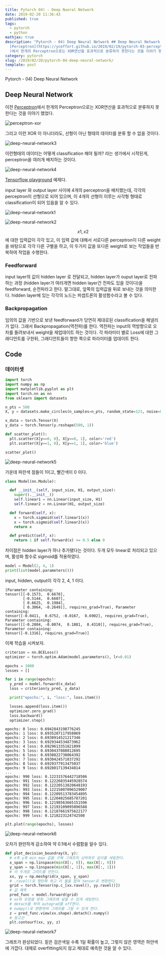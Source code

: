 ```yaml
---
title: Pytorch 04) - Deep Nueral Network
date: 2019-02-20 11:36:43
published: true
tags:
  - pytorch
  - python
mathjax: true
description: "Pytorch - 04) Deep Neural Network ## Deep Neural Network  이전
  [Perceptron](https://yceffort.github.io/2019/02/19/pytorch-03-perceptron.html\
  )에서 한개의 Perceptron으로는 XOR연산을 효과적으로 분류하지 못한다는 것을 이야기 했었다.  ![p..."
category: pytorch
slug: /2019/02/20/pytorch-04-deep-neural-network/
template: post
---
```


Pytorch - 04) Deep Neural Network

## Deep Neural Network

이전 [Perceptron](https://yceffort.github.io/2019/02/19/pytorch-03-perceptron.html)에서 한개의 Perceptron으로는 XOR연산을 효과적으로 분류하지 못한다는 것을 이야기 했었다.

![perceptron-xor](https://cdn-images-1.medium.com/max/1600/1*Tc8UgR_fjI_h0p3y4H9MwA.png)

그리고 이런 XOR 이 아니더라도, 선형이 아닌 형태의 데이터를 분류 할 수 없을 것이다.

![deep-neural-network3](../images/deep-neural-network3.png)

이런형태의 데이터는 어떻게 classification 해야 될까? 라는 생가에서 시작된게, perceptron을 여러개 배치하는 것이다.

![deep-neural-network4](../images/deep-neural-network4.png)

[Tensorflow playground](https://playground.tensorflow.org/#activation=sigmoid&batchSize=10&dataset=circle&regDataset=reg-plane&learningRate=0.03&regularizationRate=0&noise=0&networkShape=4&seed=0.99755&showTestData=false&discretize=false&percTrainData=50&x=true&y=true&xTimesY=false&xSquared=false&ySquared=false&cosX=false&sinX=false&cosY=false&sinY=false&collectStats=false&problem=classification&initZero=false&hideText=false) 예제다.

input layer 와 output layer 사이에 4개의 perceptron을 배치했는데, 각각의 perceptron이 선형으로 되어 있으며, 이 4개의 선형이 이루는 사각형 형태로 classification이 되어 있음을 알 수 있다.

![deep-neural-network1](../images/deep-neural-network1.png)

![deep-neural-network2](../images/deep-neural-network2.png)

$$x1, x2$$에 대한 입력값이 각각 있고, 이 입력 값에 대해서 서로다른 perceptron이 다른 weight을 바탕으로 각각 다른 구별을 하고, 이 두가지 값을 또다른 weight로 보는 작업들을 반복하여 작업을 수행한다.

### Feedforward

input layer의 값이 hidden layer 로 전달되고, hidden layer가 ouput layer로 전파하는 과정 (hidden layer가 여러개면 hidden layer간 전파도 있을 것이다)을 feedforward, 순전파라고 한다. 말그대로, 앞쪽의 입력값을 뒤로 보내는 것을 의미한다. hidden layer에 있는 각각의 노드는 퍼셉트론의 활성함수라고 볼 수 있다.

### Backpropagation

임의의 값을 기반으로 보낸 feedforward가 당연히 제대로된 classification을 해낼리가 없다. 그래서 Backpropagation(역전파)를 한다. 역전파는 input의 역방향으로 오차를 돌려보내서 weight을 재업데이트 하는 것이다. 각 파라미터 별로 Loss에 대한 그래디언트를 구한뒤, 그래디언트들이 향한 쪽으로 파라미터를 업데이트 한다.

## Code

### 데이터셋

```python
import torch
import numpy as np
import matplotlib.pyplot as plt
import torch.nn as nn
from sklearn import datasets

n_pts = 500
X, y = datasets.make_circles(n_samples=n_pts, random_state=123, noise=0.2, factor=0.3)

x_data = torch.Tensor(X)
y_data = torch.Tensor(y.reshape(500, 1))

def scatter_plot():
  plt.scatter(X[y==0, 0], X[y==0, 1], color='red')
  plt.scatter(X[y==1, 0], X[y==1, 1], color='blue')

scatter_plot()
```

![deep-neural-network5](../images/deep-neural-network5.png)

가운데 파란색 점들이 1이고, 빨간색이 0 이다.

```python
class Model(nn.Module):

  def __init__(self, input_size, H1, output_size):
    super().__init__()
    self.linear1 = nn.Linear(input_size, H1)
    self.linear2 = nn.Linear(H1, output_size)

  def forward(self, x):
    x = torch.sigmoid(self.linear1(x))
    x = torch.sigmoid(self.linear2(x))
    return x

  def predict(self, x):
    return 1 if self.forward(x) >= 0.5 else 0
```

차이점은 hidden layer가 하나 추가됐다는 것이다. 두개 모두 linear로 처리되고 있으며, 활성화 함수로 sigmoid를 적용하였다.

```python
model = Model(2, 4, 1)
print(list(model.parameters()))
```

input, hidden, output이 각각 2, 4, 1 이다.

```
[Parameter containing:
tensor([[-0.1573,  0.6670],
        [-0.5144,  0.6607],
        [ 0.6625,  0.1984],
        [ 0.3064, -0.2649]], requires_grad=True), Parameter containing:
tensor([-0.0411,  0.6752, -0.0167,  0.6902], requires_grad=True), Parameter containing:
tensor([[-0.2804, -0.0074,  0.1881,  0.4310]], requires_grad=True), Parameter containing:
tensor([-0.1316], requires_grad=True)]
```

이제 학습을 시켜보자.

```python
criterion = nn.BCELoss()
optimizer = torch.optim.Adam(model.parameters(), lr=0.01)
```

```python
epochs = 1000
losses = []

for i in range(epochs):
  y_pred = model.forward(x_data)
  loss = criterion(y_pred, y_data)

  print("epochs:", i, "loss:", loss.item())

  losses.append(loss.item())
  optimizer.zero_grad()
  loss.backward()
  optimizer.step()
```

```
epochs: 0 loss: 0.6942843198776245
epochs: 1 loss: 0.6935287117958069
epochs: 2 loss: 0.6930914521217346
epochs: 3 loss: 0.6929344534873962
epochs: 4 loss: 0.6929613351821899
epochs: 5 loss: 0.6930437088012695
epochs: 6 loss: 0.6930822730064392
epochs: 7 loss: 0.6930424571037292
epochs: 8 loss: 0.6929377913475037
epochs: 9 loss: 0.6928017139434814
...
epochs: 990 loss: 0.12231576442718506
epochs: 991 loss: 0.12226035445928574
epochs: 992 loss: 0.12220513820648193
epochs: 993 loss: 0.12215007096529007
epochs: 994 loss: 0.12209513783454895
epochs: 995 loss: 0.12204025685787201
epochs: 996 loss: 0.12198563665151596
epochs: 997 loss: 0.12193109095096588
epochs: 998 loss: 0.12187661975622177
epochs: 999 loss: 0.1218223124742508
```

```python
plt.plot(range(epochs), losses)
```

![deep-neural-network6](../images/deep-neural-network6.png)

오차가 완만하게 감소하여 약 0.1에서 수렴함을 알수 있다.

```python
def plot_decision_boundray(X, y):
  # x축 y축 min max 값을 구해 그래프의 상하좌우 길이를 세팅한다.
  x_span = np.linspace(min(X[:, 0]), max(X[:, 0]))
  y_span = np.linspace(min(X[:, 1]), max(X[:, 1]))
  # 이 두개로 그리드를 만든다.
  xx, yy = np.meshgrid(x_span, y_span)
  # .ravel()로 평탄화 하고 이 둘을 합쳐 tensor로 변환한다.
  grid = torch.Tensor(np.c_[xx.ravel(), yy.ravel()])
  # 값 예측
  pred_func = model.forward(grid)
  # xx와 모양을 맞춰 그래프에 넣을 수 있게 세팅한다.
  # detach를 하여 autograd를 off한다.
  # numpy()로 변환하여 그래프를 그릴 수 있게 한다.
  z = pred_func.view(xx.shape).detach().numpy()
  # 등고선
  plt.contourf(xx, yy, z)
```

![deep-neural-network7](../images/deep-neural-network7.png)

그래프가 완성되었다. 짙은 검은색일 수록 1일 확률이 높고, 그렇지 않은 영역은 하얀색에 가깝다. 대체로 overfitting되지 않고 제대로 예측한 것을 알 수 있다.
